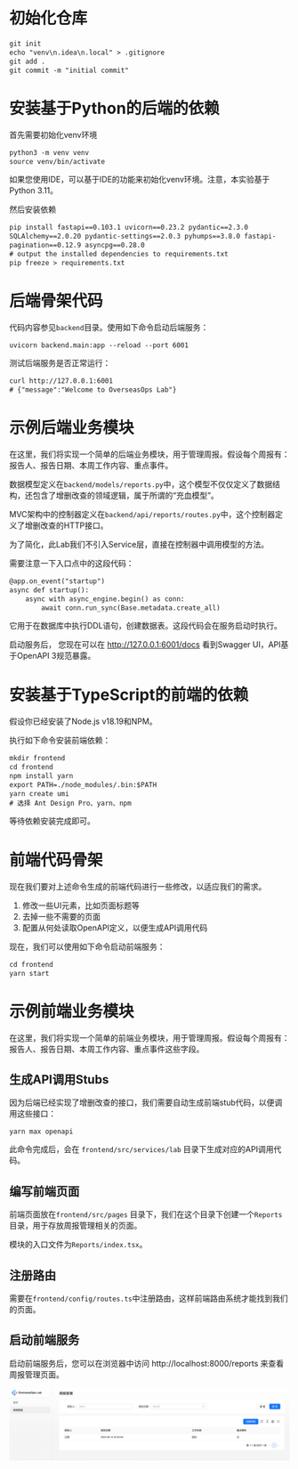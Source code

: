 # 初始化仓库

```shell
git init
echo "venv\n.idea\n.local" > .gitignore
git add .
git commit -m "initial commit"
```

# 安装基于Python的后端的依赖

首先需要初始化venv环境

```shell
python3 -m venv venv
source venv/bin/activate
```
如果您使用IDE，可以基于IDE的功能来初始化venv环境。注意，本实验基于Python 3.11。

然后安装依赖

```shell
pip install fastapi==0.103.1 uvicorn==0.23.2 pydantic==2.3.0 SQLAlchemy==2.0.20 pydantic-settings==2.0.3 pyhumps==3.8.0 fastapi-pagination==0.12.9 asyncpg==0.28.0
# output the installed dependencies to requirements.txt
pip freeze > requirements.txt
```

# 后端骨架代码

代码内容参见`backend`目录。使用如下命令启动后端服务：

```shell
uvicorn backend.main:app --reload --port 6001
```

测试后端服务是否正常运行：

```shell
curl http://127.0.0.1:6001
# {"message":"Welcome to OverseasOps Lab"}
```

# 示例后端业务模块

在这里，我们将实现一个简单的后端业务模块，用于管理周报。假设每个周报有：报告人、报告日期、本周工作内容、重点事件。

数据模型定义在`backend/models/reports.py`中，这个模型不仅仅定义了数据结构，还包含了增删改查的领域逻辑，属于所谓的“充血模型”。

MVC架构中的控制器定义在`backend/api/reports/routes.py`中，这个控制器定义了增删改查的HTTP接口。

为了简化，此Lab我们不引入Service层，直接在控制器中调用模型的方法。

需要注意一下入口点中的这段代码：

```
@app.on_event("startup")
async def startup():
    async with async_engine.begin() as conn:
        await conn.run_sync(Base.metadata.create_all)
```

它用于在数据库中执行DDL语句，创建数据表。这段代码会在服务启动时执行。

启动服务后， 您现在可以在 http://127.0.0.1:6001/docs 看到Swagger UI，API基于OpenAPI 3规范暴露。

# 安装基于TypeScript的前端的依赖

假设你已经安装了Node.js v18.19和NPM。

执行如下命令安装前端依赖：

```shell
mkdir frontend
cd frontend
npm install yarn
export PATH=./node_modules/.bin:$PATH
yarn create umi
# 选择 Ant Design Pro、yarn、npm
```
等待依赖安装完成即可。

# 前端代码骨架

现在我们要对上述命令生成的前端代码进行一些修改，以适应我们的需求。

1. 修改一些UI元素，比如页面标题等
2. 去掉一些不需要的页面
3. 配置从何处读取OpenAPI定义，以便生成API调用代码

现在，我们可以使用如下命令启动前端服务：

```shell
cd frontend
yarn start
```

# 示例前端业务模块

在这里，我们将实现一个简单的前端业务模块，用于管理周报。假设每个周报有：报告人、报告日期、本周工作内容、重点事件这些字段。

## 生成API调用Stubs

因为后端已经实现了增删改查的接口，我们需要自动生成前端stub代码，以便调用这些接口：
```shell
yarn max openapi

```
此命令完成后，会在 `frontend/src/services/lab` 目录下生成对应的API调用代码。

## 编写前端页面

前端页面放在`frontend/src/pages` 目录下，我们在这个目录下创建一个`Reports`目录，用于存放周报管理相关的页面。

模块的入口文件为`Reports/index.tsx`。

## 注册路由

需要在`frontend/config/routes.ts`中注册路由，这样前端路由系统才能找到我们的页面。

## 启动前端服务 

启动前端服务后，您可以在浏览器中访问 http://localhost:8000/reports 来查看周报管理页面。

![img.png](assets/img.png)
